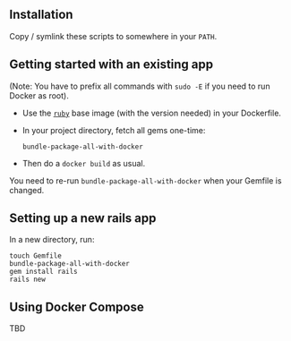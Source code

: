 ## Installation

Copy / symlink these scripts to somewhere in your `PATH`.

## Getting started with an existing app

(Note: You have to prefix all commands with `sudo -E` if you need to run Docker as root).

* Use the [`ruby`](https://hub.docker.com/_/ruby/) base image (with the version needed) in your Dockerfile.

* In your project directory, fetch all gems one-time:

      bundle-package-all-with-docker

* Then do a `docker build` as usual.

You need to re-run `bundle-package-all-with-docker` when your Gemfile is changed.

## Setting up a new rails app

In a new directory, run:

    touch Gemfile
    bundle-package-all-with-docker
    gem install rails
    rails new

## Using Docker Compose

TBD

